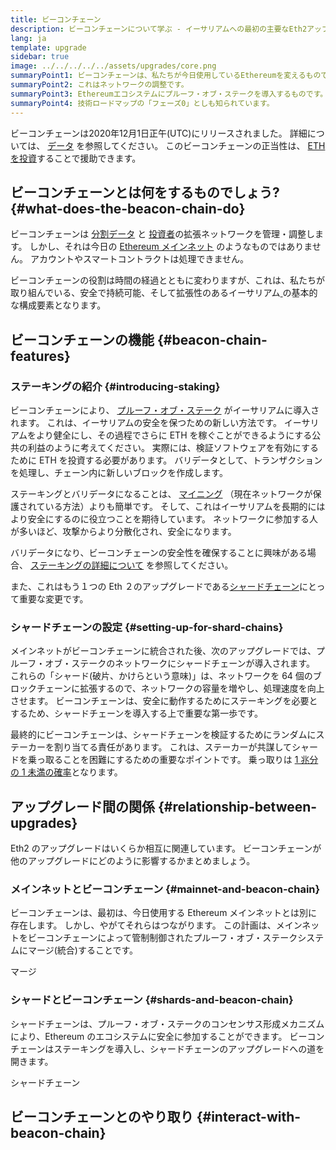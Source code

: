 ```yaml
---
title: ビーコンチェーン
description: ビーコンチェーンについて学ぶ - イーサリアムへの最初の主要なEth2アップグレード。
lang: ja
template: upgrade
sidebar: true
image: ../../../../../assets/upgrades/core.png
summaryPoint1: ビーコンチェーンは、私たちが今日使用しているEthereumを変えるものではありません。
summaryPoint2: これはネットワークの調整です。
summaryPoint3: Ethereumエコシステムにプルーフ・オブ・ステークを導入するものです。
summaryPoint4: 技術ロードマップの「フェーズ0」としも知られています。
---
```


<UpgradeStatus isShipped date="発送しました！">
    ビーコンチェーンは2020年12月1日正午(UTC)にリリースされました。 詳細については、 <a href="https://beaconscan.com/">データ</a> を参照してください。 このビーコンチェーンの正当性は、 <a href="/staking/">ETHを投資</a>することで援助できます。
</UpgradeStatus>

## ビーコンチェーンとは何をするものでしょう? {#what-does-the-beacon-chain-do}

ビーコンチェーンは [分割データ](/upgrades/shard-chains/) と [投資者](/staking/)の拡張ネットワークを管理・調整します。 しかし、それは今日の [Ethereum メインネット](/glossary/#mainnet) のようなものではありません。 アカウントやスマートコントラクトは処理できません。

ビーコンチェーンの役割は時間の経過とともに変わりますが、これは、私たちが取り組んでいる、安全で持続可能、そして拡張性のあるイーサリアム[ ](/upgrades/vision/)の基本的な構成要素となります。

## ビーコンチェーンの機能 {#beacon-chain-features}

### ステーキングの紹介 {#introducing-staking}

ビーコンチェーンにより、 [プルーフ・オブ・ステーク](/developers/docs/consensus-mechanisms/pos/) がイーサリアムに導入されます。 これは、イーサリアムの安全を保つための新しい方法です。 イーサリアムをより健全にし、その過程でさらに ETH を稼ぐことができるようにする公共の利益のように考えてください。 実際には、検証ソフトウェアを有効にするために ETH を投資する必要があります。 バリデータとして、トランザクションを処理し、チェーン内に新しいブロックを作成します。

ステーキングとバリデータになることは、 [マイニング](/developers/docs/mining/) （現在ネットワークが保護されている方法）よりも簡単です。 そして、これはイーサリアムを長期的にはより安全にするのに役立つことを期待しています。 ネットワークに参加する人が多いほど、攻撃からより分散化され、安全になります。

<InfoBanner emoji=":money_bag:">
バリデータになり、ビーコンチェーンの安全性を確保することに興味がある場合、 <a href="/staking/">ステーキングの詳細について</a> を参照してください。
</InfoBanner>

また、これはもう１つの Eth ２のアップグレードである[シャードチェーン](/upgrades/shard-chains/)にとって重要な変更です。

### シャードチェーンの設定 {#setting-up-for-shard-chains}

メインネットがビーコンチェーンに統合された後、次のアップグレードでは、プルーフ・オブ・ステークのネットワークにシャードチェーンが導入されます。 これらの「シャード(破片、かけらという意味)」は、ネットワークを 64 個のブロックチェーンに拡張するので、ネットワークの容量を増やし、処理速度を向上させます。 ビーコンチェーンは、安全に動作するためにステーキングを必要とするため、シャードチェーンを導入する上で重要な第一歩です。

最終的にビーコンチェーンは、シャードチェーンを検証するためにランダムにステーカーを割り当てる責任があります。 これは、ステーカーが共謀してシャードを乗っ取ることを困難にするための重要なポイントです。 乗っ取りは [1 兆分の 1 未満の確率](https://medium.com/@chihchengliang/minimum-committee-size-explained-67047111fa20)となります。

## アップグレード間の関係 {#relationship-between-upgrades}

Eth2 のアップグレードはいくらか相互に関連しています。 ビーコンチェーンが他のアップグレードにどのように影響するかまとめましょう。

### メインネットとビーコンチェーン {#mainnet-and-beacon-chain}

ビーコンチェーンは、最初は、今日使用する Ethereum メインネットとは別に存在します。 しかし、やがてそれらはつながります。 この計画は、メインネットをビーコンチェーンによって管制制御されたプルーフ・オブ・ステークシステムにマージ(統合)することです。

<ButtonLink to="/upgrades/merge/">マージ</ButtonLink>

### シャードとビーコンチェーン {#shards-and-beacon-chain}

シャードチェーンは、プルーフ・オブ・ステークのコンセンサス形成メカニズムにより、Ethereum のエコシステムに安全に参加することができます。 ビーコンチェーンはステーキングを導入し、シャードチェーンのアップグレードへの道を開きます。

<ButtonLink to="/upgrades/shard-chains/">シャードチェーン</ButtonLink>

<Divider />

## ビーコンチェーンとのやり取り {#interact-with-beacon-chain}

<Eth2BeaconChainActions />
